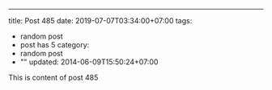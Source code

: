 ---
title: Post 485
date: 2019-07-07T03:34:00+07:00
tags:
  - random post
  - post has 5
category:
  - random post
  - ""
updated: 2014-06-09T15:50:24+07:00

This is content of post 485